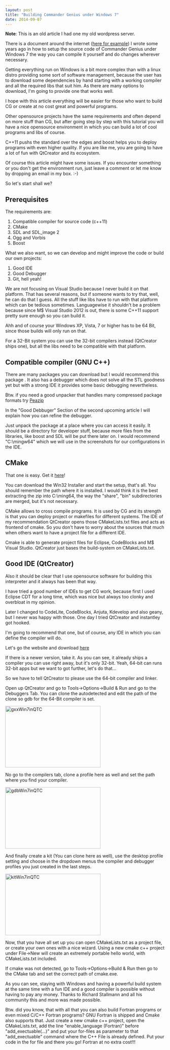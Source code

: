 ```yaml
---
layout: post
title: "Building Commander Genius under Windows 7"
date: 2014-09-07
---
```


<b>Note</b>: This is an old article I had one my old wordpress server.

There is a document around the internet (<a href="ftp://ftp.heanet.ie/disk1/sourceforge/c/cl/clonekeenplus/CGenius/CompileCGunderWindows.pdf" title="link">here for example</a>) I wrote some years ago in how to setup the source code of Commander Genius under Windows 7 the way you can compile it yourself and do changes wherever necessary.

Getting everything run on Windows is a bit more complex than with a linux distro providing some sort of software management, because the user has to download some dependencies by hand starting with a working compiler and all the required libs that suit him. As there are many options to download, I'm going to provide one that works well.

I hope with this article everything will be easier for those who want to build CG or create at no cost great and powerful programs.

Other opensource projects have the same requirements and often depend on more stuff than CG, but after going step by step with this tutorial you will have a nice opensource environment in which you can build a lot of cool programs and libs of course. 

C++11 pushs the standard over the edges and boost helps you to deploy programs with even higher quality. If you are like me, you are going to have a lot of fun with QtCreator and its ecosystem.

Of course this article might have some issues. If you encounter something or you don't get the environment run, just leave a comment or let me know by dropping an email in my box. :-)

So let's start shall we?

<h2>Prerequisites</h2>
The requirements are:
<ol>
	<li>Compatible compiler for source code (c++11)</li>
	<li>CMake</li>
	<li>SDL and SDL_image 2</li>
	<li>Ogg and Vorbis</li>
	<li>Boost</li>
</ol>

What we also want, so we can develop and might improve the code or build our own projects:

<ol>
	<li>Good IDE</li>
	<li>Good Debugger</li>
	<li>Git, hell yeah!</li>
</ol>

We are not focusing on Visual Studio because I never build it on that platform. That has several reasons, but if someone wants to try that, well, he can do that I guess. All the stuff like libs have to run with that platform which can be tedious sometimes. Languagewise it shouldn't be a problem because since M$ Visual Studio 2012 is out, there is some C++11 support pretty sure enough so you can build it.

Ahh and of course your Windows XP, Vista, 7 or higher has to be 64 Bit, since those builds will only run on that.

For a 32-Bit system you can use the 32-bit compilers instead (QtCreator ships one), but all the libs need to be compatible with that platform.

<h2>Compatible compiler (GNU C++)</h2>

There are many packages you can download but I would recommend this package <a href="http://sourceforge.net/projects/mingwbuilds/files/host-windows/releases/4.8.0/64-bit/threads-posix/seh/x64-4.8.0-release-posix-seh-rev2.7z/download" title="Mingw x64-4.8.0-release-posix-seh-rev2"></a>. It also has a debugger which does not solve all the STL goodness yet but with a strong IDE it provides some basic debugging nevertheless.

Btw. if you need a good unpacker that handles many compressed package formats try <a href="http://peazip.sourceforge.net/" title="Peazip">Peazip</a>

In the "Good Debbuger" Section of the second upcoming article I will explain how you can refine the debugger.

Just unpack the package at a place where you can access it easily. It should be a directory for developer stuff, because more files from the libraries, like boost and SDL will be put there later on. I would recommend "C:\mingw64" which we will use in the screenshots for our configurations in the IDE.

<h2>CMake</h2>
That one is easy. Get it <a href="http://www.cmake.org/download/" title="here">here</a>!

You can download the Win32 Installer and start the setup, that's all. You should remember the path where it is installed. I would think it is the best extracting the zip into C:\ming64, the way the "share", "bin" subdirectories are merged, but it's not necessary.

CMake allows to cross compile programs. It is used by CG and its strength is that you can deploy project or makefiles for different systems. The IDE of my recommendation QtCreator opens those CMakeLists.txt files and acts as frontend of cmake. So you don't have to worry about the sources that much when others want to have a project file for a different IDE.

Cmake is able to generate project files for Eclipse, CodeBlocks and M$ Visual Studio. QtCreator just bases the build-system on CMakeLists.txt.

<h2>Good IDE (QtCreator)</h2>

Also it should be clear that I use opensource software for building this interpreter and it always has been that way.

I have tried a good number of IDEs to get CG work, because first I used Eclipse CDT for a long time, which was nice but always too clonky and overbloat in my opinion. 

Later I changed to CodeLite, CodeBlocks, Anjuta, Kdevelop and also geany, but I never was happy with those. One day I tried QtCreator and instantley got hooked.

I'm going to recommend that one, but of course, any IDE in which you can define the compiler will do.

Let's go the website and download <a href="http://download.qt-project.org/official_releases/qt/5.3/5.3.2/qt-opensource-windows-x86-mingw482_opengl-5.3.2.exe" title="Qt 5.3.2 for Windows 32-bit (MinGW 4.8.2, OpenGL, 737 MB) ">here</a>

If there is a newer version, take it. As you can see, it already ships a compiler you can use right away, but it's only 32-bit. Yeah, 64-bit can runs 32-bit apps but we want to got further, let's do that...

So we have to tell QtCreator to please use the 64-bit compiler and linker.

Open up QtCreator and go to Tools->Options->Build & Run and go to the Debuggers Tab. You can clone the autodetected and edit the path of the clone so gdb for the 64-Bit compiler is set.

<a href="../../../../assets/2014/09/Bildschirmfoto14.png"><img src="../../../../assets/2014/09/Bildschirmfoto14-300x194.png" alt="gxxWin7inQTC" width="300" height="194" class="alignnone size-medium wp-image-141" /></a>

No go to the compilers tab, clone a profile here as well and set the path where you find your compiler.

<a href="../../../../assets/2014/09/Bildschirmfoto15.png"><img src="../../../../assets/2014/09/Bildschirmfoto15-300x194.png" alt="gdbWin7inQTC" width="300" height="194" class="alignnone size-medium wp-image-142" /></a>

And finally create a kit (You can clone here as well), use the desktop profile setting and choose in the dropdown menus the compiler and debugger profiles you just created in the last steps.

<a href="../../../../assets/2014/09/Bildschirmfoto16.png"><img src="../../../../assets/2014/09/Bildschirmfoto16-300x194.png" alt="kitWin7inQTC" width="300" height="194" class="alignnone size-medium wp-image-143" /></a>

Now, that you have all set up you can open CMakeLists.txt as a project file, or create your own ones with a nice wizard. Using a new cmake c++ project under File->New will create an extremely portable hello world, with CMakeLists.txt included.

If cmake was not detected, go to Tools->Options->Build & Run then go to the CMake tab and set the correct path of cmake.exe.

As you can see, staying with Windows and having a powerful build system at the same time with a fun IDE and a good compiler is possible without having to pay any money. Thanks to Richard Stallmann and all his community this and more was made possible.

Btw. did you know, that with all that you can also build Fortran programs or even mixed C/C++ Fortran programs? GNU Fortran is shipped and Cmake also supports that. Just create a new cmake c++ project, open the CMakeLists.txt, add the line "enable_language (Fortran)" before "add_exectuable(...)" and put your for-files as parameter to that "add_exectuable" command where the C++ File is already defined. Put your code in the for file and there you go! Fortran at no extra cost!!!


